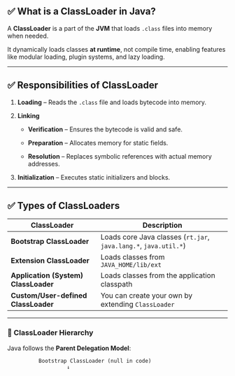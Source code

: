 
## ✅ What is a ClassLoader in Java?

A **ClassLoader** is a part of the **JVM** that loads `.class` files into memory when needed.

It dynamically loads classes **at runtime**, not compile time, enabling features like modular loading, plugin systems, and lazy loading.

---

## ✅ Responsibilities of ClassLoader

1. **Loading** – Reads the `.class` file and loads bytecode into memory.
    
2. **Linking**
    
    - **Verification** – Ensures the bytecode is valid and safe.
        
    - **Preparation** – Allocates memory for static fields.
        
    - **Resolution** – Replaces symbolic references with actual memory addresses.
        
3. **Initialization** – Executes static initializers and blocks.
    

---

## ✅ Types of ClassLoaders

|ClassLoader|Description|
|---|---|
|**Bootstrap ClassLoader**|Loads core Java classes (`rt.jar`, `java.lang.*`, `java.util.*`)|
|**Extension ClassLoader**|Loads classes from `JAVA_HOME/lib/ext`|
|**Application (System) ClassLoader**|Loads classes from the application classpath|
|**Custom/User-defined ClassLoader**|You can create your own by extending `ClassLoader`|

---

### 🔁 ClassLoader Hierarchy

Java follows the **Parent Delegation Model**:

```
          Bootstrap ClassLoader (null in code)
                   ↓
       
```